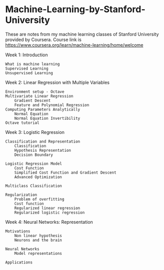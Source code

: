 # Machine-Learning-by-Stanford-University
These are notes from my machine learning classes of Stanford University provided by Coursera. Course link is 
https://www.coursera.org/learn/machine-learning/home/welcome

Week 1: Introduction

    What is machine learning
    Supervised Learning
    Unsupervised Learning
  

Week 2: Linear Regression with Multiple Variables

    Environment setup - Octave
    Multivariate Linear Regression
        Gradient Descent
        Feature and Polynomial Regression
    Computing Parameters Analytically
        Normal Equation
        Normal Equation Invertibility
    Octave tutorial
  
Week 3: Logistic Regression

    Classification and Representation
        Classification
        Hypothesis Representation
        Decision Boundary

    Logistic Regression Model
        Cost Function
        Simplified Cost Function and Gradient Descent
        Advanced Optimization

    Multiclass Classification

    Regularization
        Problem of overfitting
        Cost function
        Regularized linear regression
        Regularized logistic regression
    
Week 4: Neural Networks: Representation

    Motivations
        Non linear hypothesis
        Neurons and the brain

    Neural Networks
        Model representations

    Applications
   
